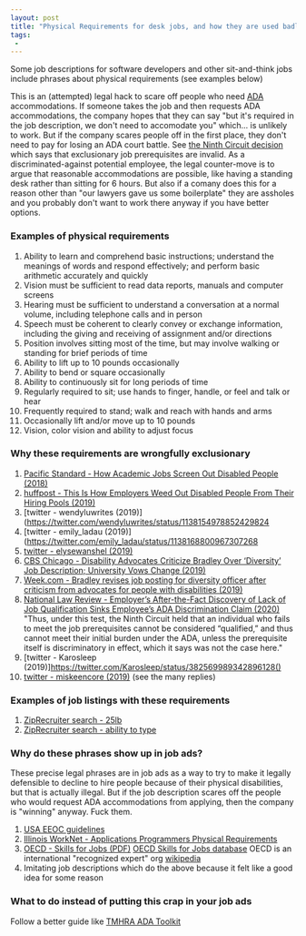 ```yaml
---
layout: post
title: "Physical Requirements for desk jobs, and how they are used badly"
tags:
 -
---
```


Some job descriptions for software developers and other sit-and-think jobs include phrases about physical requirements (see examples below)

This is an (attempted) legal hack to scare off people who need [ADA](https://www.ada.gov/) accommodations. If someone takes the job and then requests ADA accommodations, the company hopes that they can say "but it's required in the job description, we don't need to accomodate you" which... is unlikely to work. But if the company scares people off in the first place, they don't need to pay for losing an ADA court battle. 
See [the Ninth Circuit decision](https://www.natlawreview.com/article/employer-s-after-fact-discovery-lack-job-qualification-sinks-employee-s-ada) which says that exclusionary job prerequisites are invalid. 
As a discriminated-against potential employee, the legal counter-move is to argue that reasonable accommodations are possible, like having a standing desk rather than sitting for 6 hours. But also if a comany does this for a reason other than "our lawyers gave us some boilerplate" they are assholes and you probably don't want to work there anyway if you have better options.

### Examples of physical requirements

1. Ability to learn and comprehend basic instructions; understand the meanings of words and respond effectively; and perform basic arithmetic accurately and quickly
1. Vision must be sufficient to read data reports, manuals and computer screens
1. Hearing must be sufficient to understand a conversation at a normal volume, including telephone calls and in person
1. Speech must be coherent to clearly convey or exchange information, including the giving and receiving of assignment and/or directions
1. Position involves sitting most of the time, but may involve walking or standing for brief periods of time
1. Ability to lift up to 10 pounds occasionally
1. Ability to bend or square occasionally
1. Ability to continuously sit for long periods of time
1. Regularly required to sit; use hands to finger, handle, or feel and talk or hear
1. Frequently required to stand; walk and reach with hands and arms
1. Occasionally lift and/or move up to 10 pounds
1. Vision, color vision and ability to adjust focus

### Why these requirements are wrongfully exclusionary

1. [Pacific Standard - How Academic Jobs Screen Out Disabled People (2018)](https://psmag.com/news/how-academic-jobs-screen-out-disabled-people)
1. [huffpost - This Is How Employers Weed Out Disabled People From Their Hiring Pools (2019)](https://www.huffpost.com/entry/employers-disability-discrimination-job-listings_l_5d003523e4b011df123c640a)
1. [twitter - wendyluwrites (2019)](https://twitter.com/wendyluwrites/status/1138154978852429824
1. [twitter - emily_ladau (2019)](https://twitter.com/emily_ladau/status/1138168800967307268
1. [twitter - elysewanshel (2019)](https://twitter.com/elysewanshel/status/1138175149818175490)
1. [CBS Chicago - Disability Advocates Criticize Bradley Over ‘Diversity’ Job Description; University Vows Change (2019)](https://chicago.cbslocal.com/2019/03/12/disability-advocates-bradley-university-job-description/)
1. [Week.com - Bradley revises job posting for diversity officer after criticism from advocates for people with disabilities (2019)](https://week.com/2019/03/12/bradley-revises-job-posting-for-diversity-officer-after-criticism-from-advocates-of-the-disabled/)
1. [National Law Review - Employer’s After-the-Fact Discovery of Lack of Job Qualification Sinks Employee’s ADA Discrimination Claim (2020)](https://www.natlawreview.com/article/employer-s-after-fact-discovery-lack-job-qualification-sinks-employee-s-ada) "Thus, under this test, the Ninth Circuit held that an individual who fails to meet the job prerequisites cannot be considered “qualified,” and thus cannot meet their initial burden under the ADA, unless the prerequisite itself is discriminatory in effect, which it says was not the case here."
1. [twitter - Karosleep (2019)]https://twitter.com/Karosleep/status/382569989342896128()
1. [twitter - miskeencore (2019)](https://twitter.com/miskeencore/status/1264700447450959873?s=19) (see the many replies)

### Examples of job listings with these requirements

1. [ZipRecruiter search - 25lb](https://www.ziprecruiter.com/candidate/search?radius=25&search=%2225+pounds%22&location=Brooklyn%2C+NY&page=7)
1. [ZipRecruiter search - ability to type](https://www.ziprecruiter.com/candidate/search?radius=25&search=%22ability+to+type%22&location=Brooklyn%2C+NY)


### Why do these phrases show up in job ads?

These precise legal phrases are in job ads as a way to try to make it legally defensible to decline to hire people because of their physical disabilities, but that is actually illegal. But if the job description scares off the people who would request ADA accommodations from applying, then the company is "winning" anyway. Fuck them. 

1. [USA EEOC guidelines](https://www.eeoc.gov/laws/guidance/ada-your-responsibilities-employer) 
1. [Illinois WorkNet - Applications Programmers Physical Requirements](https://apps.il-work-net.com/cis/clusters/OccupationDetails/100045?parentId=111100&section=demands&sectionTitle=Physical%20Demands)
1. [OECD - Skills for Jobs (PDF)](https://www.oecd.org/els/emp/OECD%20Skills%20for%20Jobs%20Definitions.pdf) [OECD Skills for Jobs database](https://www.oecdskillsforjobsdatabase.org/methodology.php#:~:text=The%20OECD%20Skills%20for%20Jobs,and%20for%20more%20than%2040) OECD is an international "recognized expert" org [wikipedia](https://en.wikipedia.org/wiki/OECD)
1. Imitating job descriptions which do the above because it felt like a good idea for some reason

### What to do instead of putting this crap in your job ads

Follow a better guide like [TMHRA ADA Toolkit](https://tmhra.org/ADAToolkit/5-WriteADA-JobDescrip.pdf)



